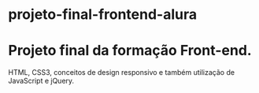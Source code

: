 # projeto-final-frontend-alura
<h1>Projeto final da formação Front-end.</h1>
<p>HTML, CSS3, conceitos de design responsivo e também utilização de JavaScript e jQuery.</pP
